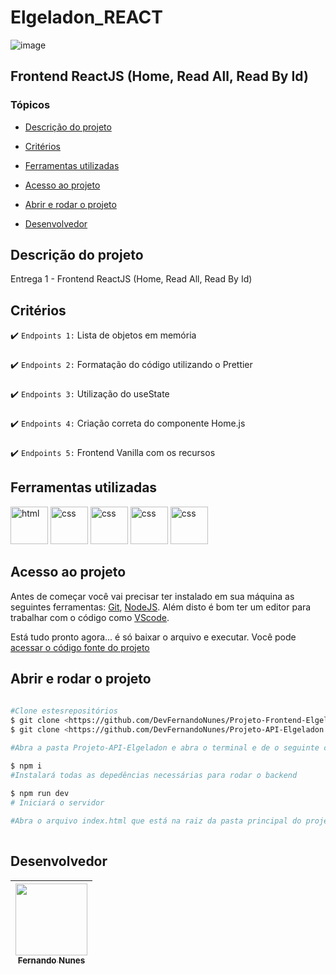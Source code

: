 # Elgeladon_REACT

![image](https://user-images.githubusercontent.com/95880342/166344918-127751b0-fc45-4018-9737-d447d1a1a318.png)


###
## Frontend ReactJS (Home, Read All, Read By Id)
###

### Tópicos 

- [Descrição do projeto](#descrição-do-projeto)

- [Critérios](#critérios)

- [Ferramentas utilizadas](#ferramentas-utilizadas)

- [Acesso ao projeto](#acesso-ao-projeto)

- [Abrir e rodar o projeto](#abrir-e-rodar-o-projeto)

- [Desenvolvedor](#desenvolvedor)

## Descrição do projeto 

<p align="justify">
  
 Entrega 1 - Frontend ReactJS (Home, Read All, Read By Id)
  
## Critérios
  
 :heavy_check_mark: `Endpoints 1:` Lista de objetos em memória
  ###
   :heavy_check_mark: `Endpoints 2:` Formatação do código utilizando o Prettier
  ###
   :heavy_check_mark: `Endpoints 3:` Utilização do useState
  ###
   :heavy_check_mark: `Endpoints 4:` Criação correta do componente Home.js
  ###
   :heavy_check_mark: `Endpoints 5:` Frontend Vanilla com os recursos
  ###

## Ferramentas utilizadas
 
<img src="https://user-images.githubusercontent.com/95880342/157155360-d28b477f-156c-4d83-95b4-69799e74e512.png" alt="html" width="60"/> <img src="https://user-images.githubusercontent.com/95880342/157156290-4a862097-4109-42f8-b59c-9ce7d0c80849.png" alt="css" width="60"/> <img src="https://img.icons8.com/color/344/nodejs.png" alt="css" width="60"/> <img src="https://img.icons8.com/color/344/javascript--v1.png" alt="css" width="60"/>  <img src="https://img.icons8.com/color/344/react-native.png" alt="css" width="60"/>
  
###

## Acesso ao projeto

Antes de começar você vai precisar ter instalado em sua máquina as seguintes ferramentas:
[Git](https://git-scm.com/), [NodeJS](https://nodejs.org/en/).
Além disto é bom ter um editor para trabalhar com o código como [VScode](https://code.visualstudio.com/).

Está tudo pronto agora... é só baixar o arquivo e executar. Você pode [acessar o código fonte do projeto](https://github.com/DevFernandoNunes/Projeto-Frontend-Elgeladon)

## Abrir e rodar o projeto

```bash
 
#Clone estesrepositórios
$ git clone <https://github.com/DevFernandoNunes/Projeto-Frontend-Elgeladon.git>
$ git clone <https://github.com/DevFernandoNunes/Projeto-API-Elgeladon.git>

#Abra a pasta Projeto-API-Elgeladon e abra o terminal e de o seguinte comando:

$ npm i
#Instalará todas as depedências necessárias para rodar o backend
  
$ npm run dev
# Iniciará o servidor 

#Abra o arquivo index.html que está na raiz da pasta principal do projeto Projeto-Frontend-Elgeladon.
 
``` 
 
## Desenvolvedor

| [<img src="https://avatars.githubusercontent.com/u/95880342?v=4" width=115><br><sub>Fernando Nunes</sub>](https://github.com/DevFernandoNunes) |
| :---: |
 

